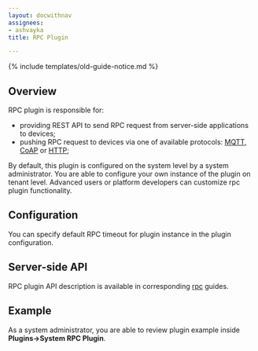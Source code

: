 ```yaml
---
layout: docwithnav
assignees:
- ashvayka
title: RPC Plugin

---
```


{% include templates/old-guide-notice.md %}

## Overview

RPC plugin is responsible for:

 - providing REST API to send RPC request from server-side applications to devices;
 - pushing RPC request to devices via one of available protocols: 
 [MQTT](/thingsboard-learning/docs/reference/mqtt-api/#rpc-api), [CoAP](/thingsboard-learning/docs/reference/coap-api/#rpc-api) or [HTTP](/thingsboard-learning/docs/reference/http-api/#rpc-api);  
 
By default, this plugin is configured on the system level by a system administrator. 
You are able to configure your own instance of the plugin on tenant level.
Advanced users or platform developers can customize rpc plugin functionality.

## Configuration

You can specify default RPC timeout for plugin instance in the plugin configuration.

## Server-side API

RPC plugin API description is available in corresponding [rpc](/thingsboard-learning/docs/user-guide/rpc/#server-side-rpc-api) guides. 

## Example

As a system administrator, you are able to review plugin example inside **Plugins->System RPC Plugin**.